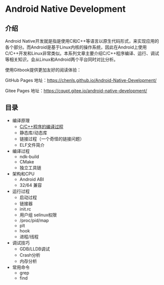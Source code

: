 # Android Native Development

## 介绍

Android Native开发就是指是使用C和C++等语言以原生代码形式，来实现应用的各个部分。而Android是基于Linux内核的操作系统，因此在Android上使用C/C++开发和Linux非常类似。本系列文章主要介绍C/C++程序编译、运行、调试等相关知识，会从Linux和Android两个平台同时对比分析。

使用Gitbook提供更加友好的阅读体验：

GitHub Pages 地址：https://chenls.github.io/Android-Native-Development/

Gitee Pages 地址：https://cqupt.gitee.io/android-native-development/

## 目录

* 编译原理
  * [C/C++程序的编译过程](编译过程/编译过程.md)
  * 静态库/动态库
  * 链接过程（一个奇怪的链接问题）
  * ELF文件简介
* 编译过程
  * ndk-build
  * CMake
  * 独立工具链
* 架构和CPU
  * Android ABI
  * 32/64 兼容
* 运行过程
  * 启动过程
  * 链接器
  * init.rc
  * 用户组 selinux权限
  * /proc/pid/map
  * plt
  * hook
  * 进程/线程
* 调试技巧
  * GDB/LLDB调试
  * Crash分析
  * 内存分析
* 常用命令
  * grep
  * find
